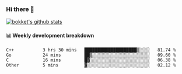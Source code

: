 ### Hi there 👋
[![bokket's github stats](https://github-readme-stats.vercel.app/api?username=bokket&show_icons=true&count_private=true)](https://github.com/anuraghazra/github-readme-stats)

#### :bar_chart: Weekly development breakdown
<!--START_SECTION:waka-->
```text
C++           3 hrs 30 mins   ████████████████████▒░░░░   81.74 % 
Go            24 mins         ██▒░░░░░░░░░░░░░░░░░░░░░░   09.60 % 
C             16 mins         █▓░░░░░░░░░░░░░░░░░░░░░░░   06.38 % 
Other         5 mins          ▓░░░░░░░░░░░░░░░░░░░░░░░░   02.12 % 
```
<!--END_SECTION:waka-->
